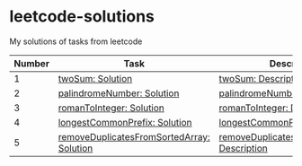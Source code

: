 # leetcode-solutions

My solutions of tasks from leetcode

| Number | Task                                                                                                                                                                             | Description                                                                                                                                                |
|--------|----------------------------------------------------------------------------------------------------------------------------------------------------------------------------------|------------------------------------------------------------------------------------------------------------------------------------------------------------|
| 1      | [twoSum: Solution](https://github.com/astonone/leetcode-solutions/tree/master/tasks/twoSum/twoSum.ts)                                                                            | [twoSum: Description](https://github.com/astonone/leetcode-solutions/tree/master/tasks/twoSum/README.md)                                                   |
| 2      | [palindromeNumber: Solution](https://github.com/astonone/leetcode-solutions/tree/master/tasks/palindromeNumber/palindromeNumber.ts)                                              | [palindromeNumber: Description](https://github.com/astonone/leetcode-solutions/tree/master/tasks/palindromeNumber/README.md)                               |
| 3      | [romanToInteger: Solution](https://github.com/astonone/leetcode-solutions/tree/master/tasks/romanToInteger/romanToInteger.ts)                                                    | [romanToInteger: Description](https://github.com/astonone/leetcode-solutions/tree/master/tasks/romanToInteger/README.md)                                   |
| 4      | [longestCommonPrefix: Solution](https://github.com/astonone/leetcode-solutions/tree/master/tasks/longestCommonPrefix/longestCommonPrefix.ts)                                     | [longestCommonPrefix: Description](https://github.com/astonone/leetcode-solutions/tree/master/tasks/longestCommonPrefix/README.md)                         |
| 5      | [removeDuplicatesFromSortedArray: Solution](https://github.com/astonone/leetcode-solutions/tree/master/tasks/removeDuplicatesFromSortedArray/removeDuplicatesFromSortedArray.ts) | [removeDuplicatesFromSortedArray: Description](https://github.com/astonone/leetcode-solutions/tree/master/tasks/removeDuplicatesFromSortedArray/README.md) |
